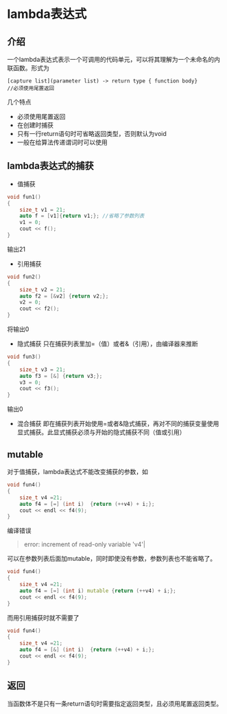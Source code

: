 # lambda表达式

## 介绍
一个lambda表达式表示一个可调用的代码单元，可以将其理解为一个未命名的内联函数。形式为
```
[capture list](parameter list) -> return type { function body}
//必须使用尾置返回
```
几个特点
- 必须使用尾置返回
- 在创建时捕获
- 只有一行return语句时可省略返回类型，否则默认为void
- 一般在给算法传递谓词时可以使用

## lambda表达式的捕获
- 值捕获
```cpp
void fun1()
{
    size_t v1 = 21;
    auto f = [v1]{return v1;}; //省略了参数列表
    v1 = 0;
    cout << f();
}
```
输出21
- 引用捕获
```cpp
void fun2()
{
    size_t v2 = 21;
    auto f2 = [&v2] {return v2;};
    v2 = 0;
    cout << f2();
}
```
将输出0
- 隐式捕获
只在捕获列表里加=（值）或者&（引用），由编译器来推断
```cpp
void fun3()
{
    size_t v3 = 21;
    auto f3 = [&] {return v3;};
    v3 = 0;
    cout << f3();
}
```

输出0
- 混合捕获
即在捕获列表开始使用=或者&隐式捕获，再对不同的捕获变量使用显式捕获。此显式捕获必须与开始的隐式捕获不同（值或引用）

## mutable
对于值捕获，lambda表达式不能改变捕获的参数，如
```cpp
void fun4()
{
    size_t v4 =21;
    auto f4 = [=] (int i)  {return (++v4) + i;};
    cout << endl << f4(9);
}
```
编译错误
> error: increment of read-only variable 'v4'|

可以在参数列表后面加mutable，同时即使没有参数，参数列表也不能省略了。
```cpp
void fun4()
{
    size_t v4 =21;
    auto f4 = [=] (int i) mutable {return (++v4) + i;};
    cout << endl << f4(9);
}
```
而用引用捕获时就不需要了
```cpp
void fun4()
{
    size_t v4 =21;
    auto f4 = [&] (int i)  {return (++v4) + i;};
    cout << endl << f4(9);
}
```

## 返回
当函数体不是只有一条return语句时需要指定返回类型，且必须用尾置返回类型。